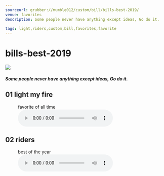 ```yaml
---
sourceurl: grubber://mumble012/custom/bill/bills-best-2019/
venue: favorites
description: Some people never have anything except ideas, Go do it. 

tags: light,riders,custom,bill,favorites,favorite
---
```


# bills-best-2019

<div><div><img src="/images/abhdlogo300.png" class="img300" alt="
"/><h4><i>Some people never have anything except ideas, Go do it.</i></h4><p>
</p></div></div>



<div><h2>01    light my fire</h2><figure><figcaption>favorite of all time</figcaption><audio controls><source src="https://billdonner.com/foobly/lightmyfire.mp3" type="audio/mpeg"/></audio></figure></div><div><h2>02    riders</h2><figure><figcaption>best of the year</figcaption><audio controls><source src="https://billdonner.com/foobly/riders.mp3" type="audio/mpeg"/></audio></figure></div>